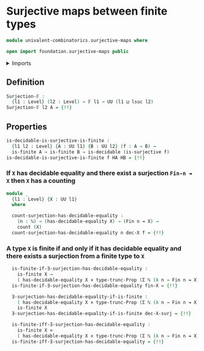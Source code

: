 # Surjective maps between finite types

```agda
module univalent-combinatorics.surjective-maps where

open import foundation.surjective-maps public
```

<details><summary>Imports</summary>

```agda
open import elementary-number-theory.natural-numbers

open import foundation.cartesian-product-types
open import foundation.decidable-embeddings
open import foundation.decidable-equality
open import foundation.decidable-types
open import foundation.dependent-pair-types
open import foundation.equivalences
open import foundation.propositional-truncations
open import foundation.propositions
open import foundation.type-arithmetic-dependent-pair-types
open import foundation.universe-levels

open import univalent-combinatorics.counting
open import univalent-combinatorics.counting-decidable-subtypes
open import univalent-combinatorics.counting-dependent-pair-types
open import univalent-combinatorics.decidable-dependent-function-types
open import univalent-combinatorics.embeddings
open import univalent-combinatorics.fibers-of-maps
open import univalent-combinatorics.finite-types
open import univalent-combinatorics.standard-finite-types
```

</details>

## Definition

```agda
Surjection-𝔽 :
  {l1 : Level} (l2 : Level) → 𝔽 l1 → UU (l1 ⊔ lsuc l2)
Surjection-𝔽 l2 A = {!!}
```

## Properties

```agda
is-decidable-is-surjective-is-finite :
  {l1 l2 : Level} {A : UU l1} {B : UU l2} (f : A → B) →
  is-finite A → is-finite B → is-decidable (is-surjective f)
is-decidable-is-surjective-is-finite f HA HB = {!!}
```

### If `X` has decidable equality and there exist a surjection `Fin-n ↠ X` then `X` has a counting

```agda
module _
  {l1 : Level} {X : UU l1}
  where

  count-surjection-has-decidable-equality :
    (n : ℕ) → (has-decidable-equality X) → (Fin n ↠ X) →
    count (X)
  count-surjection-has-decidable-equality n dec-X f = {!!}
```

### A type `X` is finite if and only if it has decidable equality and there exists a surjection from a finite type to `X`

```agda
  is-finite-if-∃-surjection-has-decidable-equality :
    is-finite X →
    ( has-decidable-equality X × type-trunc-Prop (Σ ℕ (λ n → Fin n ↠ X)))
  is-finite-if-∃-surjection-has-decidable-equality fin-X = {!!}

  ∃-surjection-has-decidable-equality-if-is-finite :
    ( has-decidable-equality X × type-trunc-Prop (Σ ℕ (λ n → Fin n ↠ X))) →
    is-finite X
  ∃-surjection-has-decidable-equality-if-is-finite dec-X-surj = {!!}

  is-finite-iff-∃-surjection-has-decidable-equality :
    is-finite X ≃
    ( has-decidable-equality X × type-trunc-Prop (Σ ℕ (λ n → Fin n ↠ X)))
  is-finite-iff-∃-surjection-has-decidable-equality = {!!}
```

